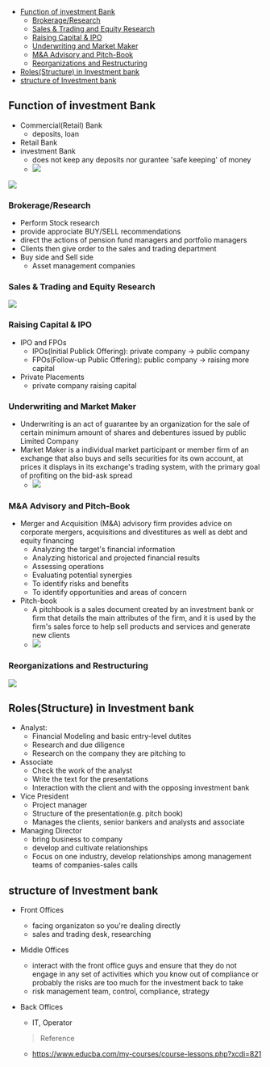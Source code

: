 - [Function of investment Bank](#function-of-investment-bank)
  - [Brokerage/Research](#brokerageresearch)
  - [Sales & Trading and Equity Research](#sales--trading-and-equity-research)
  - [Raising Capital & IPO](#raising-capital--ipo)
  - [Underwriting and Market Maker](#underwriting-and-market-maker)
  - [M&A Advisory and Pitch-Book](#ma-advisory-and-pitch-book)
  - [Reorganizations and Restructuring](#reorganizations-and-restructuring)
- [Roles(Structure) in Investment bank](#rolesstructure-in-investment-bank)
- [structure of Investment bank](#structure-of-investment-bank)
  
## Function of investment Bank

- Commercial(Retail) Bank
  - deposits, loan
- Retail Bank
- investment Bank
  - does not keep any deposits nor gurantee 'safe keeping' of money
  - ![](https://i.imgur.com/xA3WX9l.png)

![](https://i.imgur.com/ymxnwnb.png)

### Brokerage/Research

- Perform Stock research
- provide approciate BUY/SELL recommendations
- direct the actions of pension fund managers and portfolio managers
- Clients then give order to the sales and trading department
- Buy side and Sell side
  - Asset management companies

### Sales & Trading and Equity Research

![](https://i.imgur.com/GMxNyTJ.png)

### Raising Capital & IPO

- IPO and FPOs
  - IPOs(Initial Publick Offering):  private company -> public company
  - FPOs(Follow-up Public Offering): public company -> raising more capital
- Private Placements
  - private company raising capital

### Underwriting and Market Maker

- Underwriting is an act of guarantee by an organization for the sale of certain minimum amount of shares and debentures issued by public Limited Company
- Market Maker is a individual market participant or member firm of an exchange that also buys and sells securities for its own account, at prices it displays in its exchange's trading system, with the primary goal of profiting on the bid-ask spread
  - ![](https://i.imgur.com/apVM6On.png)

### M&A Advisory and Pitch-Book

- Merger and Acquisition (M&A) advisory firm provides advice on corporate mergers, acquisitions and divestitures as well as debt and equity financing
  - Analyzing the target's financial information
  - Analyzing historical and projected financial results
  - Assessing operations
  - Evaluating potential synergies
  - To identify risks and benefits
  - To identify opportunities and areas of concern
- Pitch-book
  - A pitchbook is a sales document created by an investment bank or firm that details the main attributes of the firm, and it is used by the firm's sales force to help sell products and services and generate new clients
  - ![](https://i.imgur.com/1JO4kW4.png)

### Reorganizations and Restructuring

![](https://i.imgur.com/Z3GB4P7.png)

## Roles(Structure) in Investment bank

- Analyst: 
  - Financial Modeling and basic entry-level dutites
  - Research and due diligence
  - Research on the company they are pitching to
- Associate
  - Check the work of the analyst
  - Write the text for the presentations
  - Interaction with the client and with the opposing investment bank
- Vice President
  - Project manager
  - Structure of the presentation(e.g. pitch book)
  - Manages the clients, senior bankers and analysts and associate
- Managing Director
  - bring business to company
  - develop and cultivate relationships
  - Focus on one industry, develop relationships among management teams of companies-sales calls

## structure of  Investment bank

- Front Offices
  - facing organizaton so you're dealing directly
  - sales and trading desk, researching
- Middle Offices
  - interact with the front office guys and ensure that they do not engage in any set of activities which you know out of compliance or probably the risks are too much for the investment back to take
  - risk management team, control, compliance, strategy
- Back Offices
  - IT, Operator
  
  > Reference
  - https://www.educba.com/my-courses/course-lessons.php?xcdi=821
